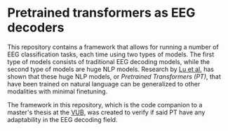 # Pretrained transformers as EEG decoders

This repository contains a framework that allows for running a number of EEG classification tasks, each time using two types of models.
The first type of models consists of traditional EEG decoding models, while the second type of models are huge NLP models.
Research by [Lu et al.](https://arxiv.org/abs/2103.05247) has shown that these huge NLP models, or _Pretrained Transformers (PT)_, that have been trained on natural language can be generalized to other modalities with minimal finetuning.

The framework in this repository, which is the code companion to a master's thesis at the [VUB](https://www.vub.be/), was created to verify if said PT have any adaptability in the EEG decoding field.
